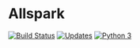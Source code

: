 # Allspark

[![Build Status](https://travis-ci.org/TheFkinCompany/allspark.svg?branch=master)](https://travis-ci.org/TheFkinCompany/allspark)
[![Updates](https://pyup.io/repos/github/TheFkinCompany/allspark/shield.svg)](https://pyup.io/repos/github/TheFkinCompany/allspark/)
[![Python 3](https://pyup.io/repos/github/TheFkinCompany/allspark/python-3-shield.svg)](https://pyup.io/repos/github/TheFkinCompany/allspark/)

